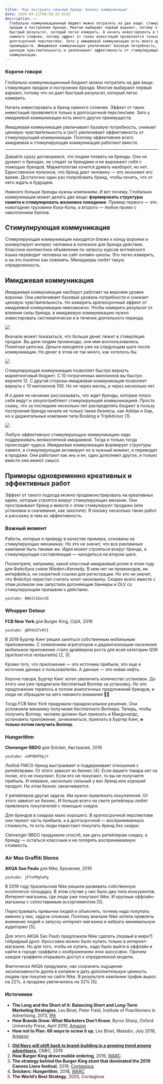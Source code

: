 ```yaml
---
title: 'Как построить сильный бренд: баланс коммуникации'
date: 2020-04-21T08:50:33.019Z
description: >-
  Глобально коммуникационный бюджет можно потратить на две вещи: стимуляцию
  продаж и построение бренда. Многие выбирают первый вариант, потому что он дает
  быстрый результат, который легко измерить. А начать инвестировать в бренд
  намного сложнее, потому эффект от таких инвестиций проявляется только в
  долгосрочной перспективе. Зато у имиджевой коммуникации есть много других
  преимуществ. Имиджевая коммуникация увеличивает базовую потребность, снижает
  ценовую чувствительность и увеличивает эффективность от стимулирующей
  коммуникации.
---
```

### Короче говоря

Глобально коммуникационный бюджет можно потратить на две вещи: *стимуляцию продаж* и *построение бренда*. Многие выбирают первый вариант, потому что он дает быстрый результат, который легко измерить.

Начать инвестировать в бренд намного сложнее. Эффект от таких инвестиций проявляется только в долгосрочной перспективе. Зато у имиджевой коммуникации есть много других преимуществ.

Имиджевая коммуникация увеличивает базовую потребность, снижает ценовую чувствительность и (*sic!*) увеличивает эффективность от стимулирующей коммуникации. Поэтому эффективнее всего имиджевая и стимулирующая коммуникация работают вместе.

- - -

Давайте сразу договоримся, что людям плевать на бренды. Они не думают о брендах, не следят за брендами и не выражают себя с помощью брендов. Маркетологам хочется думать наоборот, но нет. Единственное полезное, что бренд дает человеку — это экономит его время. Достаточно один раз попробовать бренд, чтобы понять, что от него ждать в будущем.

Намного больше бренды нужны компаниям. И вот почему. Глобально коммуникация может делать две вещи: **формировать структуры памяти и стимулировать желаемое поведение**. Пример первого — это новогодние грузовики Кока-Колы, а второго — любое промо с накоплением баллов.

## **Стимулирующая коммуникация**

Стимулирующая коммуникация находится ближе к концу воронки и конвертирует интерес человека в полезное для бренда действие. Классное контекстное объявление по запросу курсов английского языка переводит человека на сайт онлайн-школы. Это легко измерить, и на это понятно как повлиять. Менеджеры любят такую определенность.

## Имиджевая коммуникация

Имиджевая коммуникация наоборот работает на верхнем уровне воронки. Она увеличивает базовый уровень потребности и снижает ценовую чувствительность. Но измерить краткосрочный эффект от имиджевой коммуникации невозможно. Чтобы измерить результат от влияния силы бренда, в имиджевую коммуникацию нужно инвестировать систематически и в течение длительного периода.

![](/assets/brand_truth_001.png)

Вначале может показаться, что больше денег лежит в стимуляция продаж. Вы дали людям промокоды, они ими воспользовались. Понятная цепочка. Деньги находятся уже на следующем шаге после коммуникации. Но денег в этом не так много, как хотелось бы.

![](/assets/brand_truth_002.png)

Стимулирующая коммуникация позволяет быстро вернуть маркетинговый бюджет. С 10 потраченных миллионов вы быстро вернете 12. С другой стороны имиджевая коммуникация позволяет вернуть с 10 миллионов 100. Но не через месяц, а через несколько лет.

И я даже не начинаю рассказывать, что ждет бренды, которые плохо себя ведут и злоупотребляют стимулирующей коммуникацией. Просто скажу, что за последние несколько лет распределять бюджет в пользу построения бренда начали не только такие бизнесы, как Adidas и Gap, но и диджитальные компании типа Booking и TripAdvisor [1].

![](/assets/brand_truth_003.png)

Любую эффективную стимулирующую коммуникацию надо поддерживать великолепной имиджевой. Тогда и только тогда происходят чудеса. Имиджевая коммуникация формирует структуры памяти, а стимулирующая активирует их в нужный момент, и переводит в продажи. Они работают как инь и ян, одно дополняет другое, и только вместе они имеют смысл.

## Примеры одновременно креативных и эффективных работ

Эффект от такого подхода можно продемонстрировать на креативных идеях, которые строятся вокруг стимулирующих механик. Они простраивают бренд и вместе с этим стимулируют продажи (или установки и скачивания, как захотите). Я покажу несколько таких работ и расскажу в чем их эффективность.

### **Важный момент**

Работы, которые я приведу в качестве примера, основаны на стимулирующих механиках. Но это не значит, что все рекламные кампании быть такими же. Идея может строиться вокруг бренда, а стимулирующая составляющая — находиться на втором шаге.

Посмотрите, например, какой классный имиджевый ролик в этом году для Фейсбука сняли Wieden+Kennedy. В нем нет ни промокодов, ни интерфейса, ни секретной ссылки для регистрации. Но это не значит, что Фейсбук перестал считать юнит-экономику. Скорее всего вместе с этим роликом они запустили догоняющие баннеры и OLV со стимулирующим призывом к действию.

`youtube: AWUJ11boxJQ`

### **Whopper Detour**

**FCB New York** для Burger King, США, 2019

`youtube: gDPehZ7xRYI`

В 2019 Бургер Кинг решил заняться собственным мобильным приложением. С появлением агрегаторов и *диджитализации* населения мобильное приложение стало драйвером роста для всей категории QSR (quickservice restaurants) \[2, 3].

Кроме того, что приложение — это источник прибыли, это еще и источник данных о пользователях. А данные — это новая нефть.

Короче говоря, Бургер Кинг хотел увеличить количество установок. До этого они уже предлагали бесплатный Воппер за установку. Но это предложение терялось в потоке аналогичных предложений брендов, и люди не обращали на него никакого внимания 💁‍♂️

Тогда FCB New York придумали парадоксальное решение. Они *усложнили* механику получения бесплатного Воппера. Теперь, чтобы получить Воппер, человек должен был приехать в Макдоналдс, установить приложение, зачекиниться, приехать в Бургер Кинг, **и только потом получить Воппер**.

### **Hungerithm**

**Clemenger BBDO** для Snicker, Австралия, 2018

`youtube: seMYBHTOpjY`

Любой FMCG-бренд выстраивает и поддерживает отношения с ритейлерами. От этого зависит их бизнес \[4]. Если вашего товара нет на полке, его не покупают. Если его не покупают, то вы не получаете прибыль. И неважно, насколько сильный у вас бренд или хороший продукт. На этом бизнес заканчивается.

У ритейлеров другая задача. Им нужно привлекать покупателей. От этого зависит *их* бизнес. И больше всего на свете ритейлеры любят привлекать покупателей с помощью скидок.

Для брендов в скидках мало хорошего. В краткосрочной перспективе они теряют часть прибыли, а в долгосрочной — воспринимаемую стоимость, то есть люди перестают покупать бренд без скидок.

Clemenger BBDO придумали способ, как дать ритейлерам скидку, а бренду — остаться классным и не потерять воспринимаемую стоимость.

### **Air Max Graffiti Stores**

**AKQA Sao Paulo** для Nike, Бразилия, 2019

`youtube: jFYxVMgSoPg`

В 2019 году бразильский Nike решили развивать собственную ecommerce-площадку. В этом случае у них было два типа конкурентов. Интернет-магазины, где люди уже покупают Nike. И крупные оффлайн-магазины с сопоставимым ассортиментом \[5].

Перестраивать привычки людей и объяснять, почему надо покупать именно у них, задача сложная. Поэтому вначале Nike хотели привлечь внимание людей к запуску интернет-магазина и набрать минимальную аудиторию \[5].

Для этого AKQA Sao Paulo предложили Nike сделать (*первый в мире?*) гибридный дроп. Кроссовки можно было купить только в интернет-магазине. Но для того, чтобы их купить, надо было выйти в оффлайн и найти в городе граффити с изображением этих кроссовок. Причем каждое граффити открывало доступ к определенной модели.

Фактически AKQA придумали, как сохранить ощущение эксклюзивности дропа в онлайне и дать дополнительную ценность людям при покупке на сайте Nike. В результате кампании трафик вырос на 22%, а продажи увеличились на 32% \[5].

### Источники

* **The Long and the Short of it: Balancing Short and Long-Term Marketing Strategies**, Les Binet, Peter Field, Institute of Practitioners in Advertising, 2013, [IPA](https://ipa.co.uk/knowledge/publications-reports/the-long-and-the-short-of-it-balancing-short-and-long-term-marketing-strategies)
* **How Brands Grow: What Marketers Don’t Know**, Byron Sharp, Oxford University Press, April 2010, [Amazon](https://www.amazon.com/How-Brands-Grow-What-Marketers/dp/0195573560/)
* **How not to Plan: 66 ways to screw it up**, Les Binet, Matador, July 2018, [Amazon](https://www.amazon.com/How-not-Plan-ways-screw-ebook/dp/B07FF3DY4B/)

1. **[Old Navy will shift back to brand-building in a growing trend among advertisers](https://www.cnbc.com/2019/11/22/old-navy-was-neglecting-brand-marketing-gap-cfo-admits.html)**, CNBC, 2019
2. **How Burger King drove mobile ordering**, 2019, [WARC](https://www.warc.com/newsandopinion/news/how_burger_king_drove_mobile_ordering/42233)
3. **The strategy behind the Burger King stunt that dominated the 2019 Cannes Lions festival**, 2019, [Contagious](https://www.contagious.com/news-and-views/burger-king-whopper-detour-strategy-cannes-interview)
4. **Snickers: Hungerithm**, 2018, [WARC](https://www.warc.com/content/article/rankings-creative/snickers-hungerithm-australia/119906)
5. **The World’s Best Strategy**, 2020, Contagious